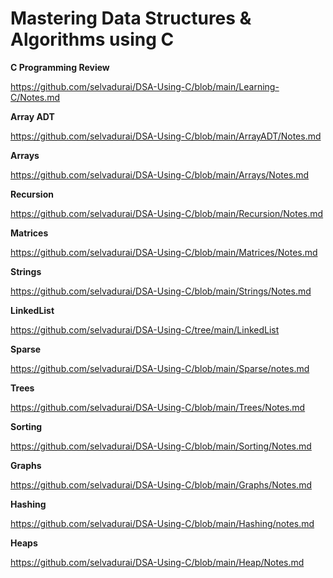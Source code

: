 # Mastering Data Structures &amp; Algorithms using C 

**C Programming Review**

https://github.com/selvadurai/DSA-Using-C/blob/main/Learning-C/Notes.md

**Array ADT**

https://github.com/selvadurai/DSA-Using-C/blob/main/ArrayADT/Notes.md

**Arrays**

https://github.com/selvadurai/DSA-Using-C/blob/main/Arrays/Notes.md

**Recursion**

https://github.com/selvadurai/DSA-Using-C/blob/main/Recursion/Notes.md

**Matrices**

https://github.com/selvadurai/DSA-Using-C/blob/main/Matrices/Notes.md

**Strings**

https://github.com/selvadurai/DSA-Using-C/blob/main/Strings/Notes.md

**LinkedList**

https://github.com/selvadurai/DSA-Using-C/tree/main/LinkedList

**Sparse**

https://github.com/selvadurai/DSA-Using-C/blob/main/Sparse/notes.md

**Trees**

https://github.com/selvadurai/DSA-Using-C/blob/main/Trees/Notes.md

**Sorting**

https://github.com/selvadurai/DSA-Using-C/blob/main/Sorting/Notes.md

**Graphs**

https://github.com/selvadurai/DSA-Using-C/blob/main/Graphs/Notes.md

**Hashing**

https://github.com/selvadurai/DSA-Using-C/blob/main/Hashing/notes.md

**Heaps**

https://github.com/selvadurai/DSA-Using-C/blob/main/Heap/Notes.md
